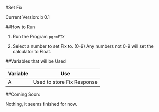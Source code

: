 #Set Fix

Current Version: b 0.1

##How to Run

1) Run the Program `pgrmFIX`

2) Select a number to set Fix to. (0-9) Any numbers not 0-9 will set the calculator to Float.

##Variables that will be Used

Variable | Use
-------|------
A | Used to store Fix Response

##Coming Soon:

Nothing, it seems finished for now.

